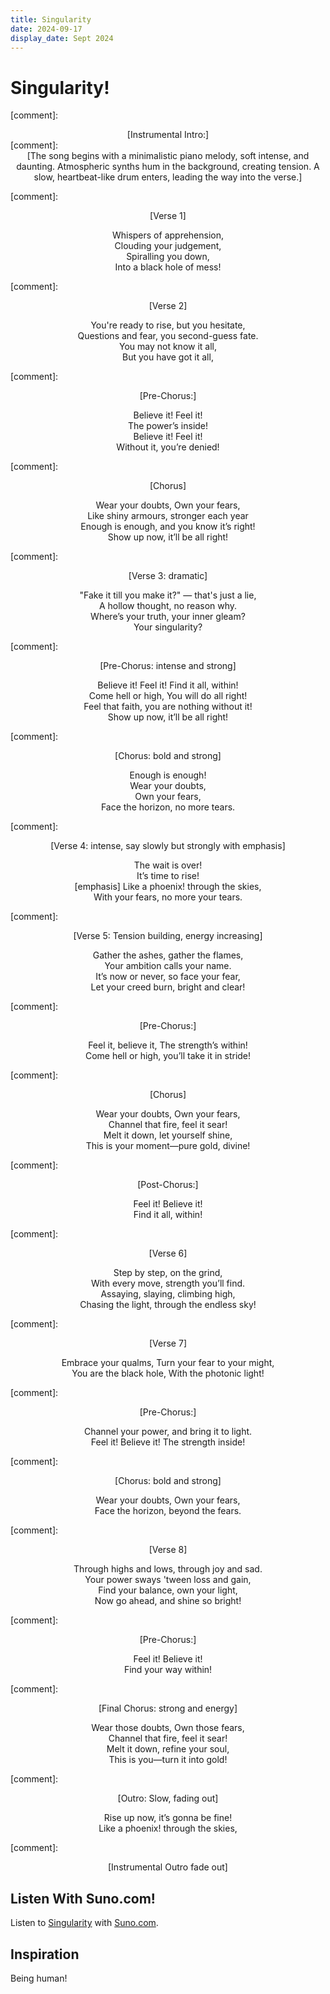 ```yaml
---
title: Singularity
date: 2024-09-17
display_date: Sept 2024
---
```


# Singularity!


[comment]: <center>[Instrumental Intro:]</center>
[comment]: <center>[The song begins with a minimalistic piano melody, soft intense, and daunting. Atmospheric synths hum in the background, creating tension. A slow, heartbeat-like drum enters, leading the way into the verse.]</center>

[comment]: <center>[Verse 1]</center>
<center>Whispers of apprehension,</center>
<center>Clouding your judgement,</center>
<center>Spiralling you down,</center>
<center>Into a black hole of mess!</center>

[comment]: <center>[Verse 2]</center>
<center>You're ready to rise, but you hesitate,</center>
<center>Questions and fear, you second-guess fate.</center>
<center>You may not know it all,</center>
<center>But you have got it all,</center>

[comment]: <center>[Pre-Chorus:]</center>
<center>Believe it! Feel it!</center>
<center>The power’s inside!</center>
<center>Believe it! Feel it!</center>
<center>Without it, you’re denied!</center>

[comment]: <center>[Chorus]</center>
<center>Wear your doubts, Own your fears,</center>
<center>Like shiny armours, stronger each year</center>
<center>Enough is enough, and you know it’s right!</center>
<center>Show up now, it’ll be all right!</center>

[comment]: <center>[Verse 3: dramatic]</center>
<center>"Fake it till you make it?" — that's just a lie,</center>
<center>A hollow thought, no reason why.</center>
<center>Where’s your truth, your inner gleam?</center>
<center>Your singularity?</center>

[comment]: <center>[Pre-Chorus: intense and strong]</center>
<center>Believe it! Feel it! Find it all, within!</center>
<center>Come hell or high, You will do all right!</center>
<center>Feel that faith, you are nothing without it!</center>
<center>Show up now, it’ll be all right!</center>

[comment]: <center>[Chorus: bold and strong]</center>
<center>Enough is enough!</center>
<center>Wear your doubts,</center>
<center>Own your fears,</center>
<center>Face the horizon, no more tears.</center>

[comment]: <center>[Verse 4: intense, say slowly but strongly with emphasis]</center>
<center>The wait is over!</center>
<center>It’s time to rise!</center>
<center>[emphasis] Like a phoenix! through the skies,</center>
<center>With your fears, no more your tears.</center>

[comment]: <center>[Verse 5: Tension building, energy increasing]</center>
<center>Gather the ashes, gather the flames,</center>
<center>Your ambition calls your name.</center>
<center>It’s now or never, so face your fear,</center>
<center>Let your creed burn, bright and clear!</center>

[comment]: <center>[Pre-Chorus:]</center>
<center>Feel it, believe it, The strength’s within!</center>
<center>Come hell or high,  you’ll take it in stride!</center>

[comment]: <center>[Chorus]</center>
<center>Wear your doubts, Own your fears,</center>
<center>Channel that fire, feel it sear!</center>
<center>Melt it down, let yourself shine,</center>
<center>This is your moment—pure gold, divine!</center>

[comment]: <center>[Post-Chorus:]</center>
<center>Feel it! Believe it!</center>
<center>Find it all, within!</center>

[comment]: <center>[Verse 6]</center>
<center>Step by step, on the grind,</center>
<center>With every move, strength you’ll find.</center>
<center>Assaying, slaying, climbing high,</center>
<center>Chasing the light, through the endless sky!</center>

[comment]: <center>[Verse 7]</center>
<center>Embrace your qualms, Turn your fear to your might,</center>
<center>You are the black hole, With the photonic light!</center>

[comment]: <center>[Pre-Chorus:]</center>
<center>Channel your power, and bring it to light.</center>
<center>Feel it! Believe it!  The strength inside!</center>

[comment]: <center>[Chorus: bold and strong]</center>
<center>Wear your doubts, Own your fears,</center>
<center>Face the horizon, beyond the fears.</center>

[comment]: <center>[Verse 8]</center>
<center>Through highs and lows, through joy and sad.</center>
<center>Your power sways 'tween loss and gain,</center>
<center>Find your balance, own your light,</center>
<center>Now go ahead, and shine so bright!</center>

[comment]: <center>[Pre-Chorus:]</center>
<center>Feel it! Believe it!</center>
<center>Find your way within!</center>

[comment]: <center>[Final Chorus: strong and energy]</center>
<center>Wear those doubts, Own those fears,</center>
<center>Channel that fire, feel it sear!</center>
<center>Melt it down, refine your soul,</center>
<center>This is you—turn it into gold!</center>

[comment]: <center>[Outro: Slow, fading out]</center>
<center>Rise up now, it’s gonna be fine!</center>
<center>Like a phoenix! through the skies,</center>

[comment]: <center>[Instrumental Outro fade out]</center>


## Listen With Suno.com!

Listen to [Singularity](https://suno.com/song/13fc0efd-6153-421b-a019-e55d09d34d5e) with [Suno.com](https://suno.com/song/13fc0efd-6153-421b-a019-e55d09d34d5e).

## Inspiration
Being human! 
